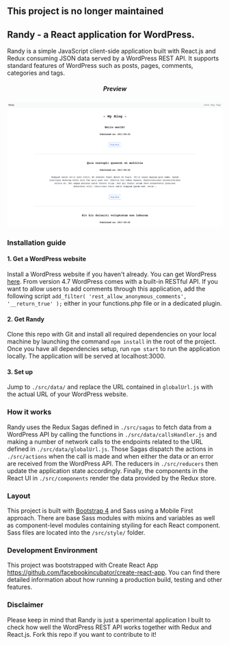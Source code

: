 <h2>This project is no longer maintained</h2>

<h2>Randy - a React application for WordPress.</h2>
<p>Randy is a simple JavaScript client-side application built with React.js and Redux consuming JSON data served by a WordPress REST API. It supports standard features of WordPress such as posts, pages, comments, categories and tags.</p>
<h5 align="center">Preview</h5>
<p align="center">
 <img src="https://github.com/RaymondMik/Randy_React4WordPress/blob/Randy/src/assets/images/screenshot.png" width="600" title="Preview of Randy">
</p>

<h3>Installation guide</h3>
<h4>1. Get a WordPress website</h4>
Install a WordPress website if you haven't already. You can get WordPress <a href="https://wordpress.org/" target="blank">here</a>. From version 4.7 WordPress comes with a built-in RESTful API.
If you want to allow users to add comments through this application, add the following script <code>add_filter( 'rest_allow_anonymous_comments', '__return_true' );</code> either in your functions.php file or in a dedicated plugin.

<h4>2. Get Randy</h4>
Clone this repo with Git and install all required dependencies on your local machine by launching the command <code>npm install</code> in the root of the project. Once you have all dependencies setup, run <code>npm start</code> to run the application locally. The application will be served at localhost:3000.

<h4>3. Set up</h4>
Jump to <code>./src/data/</code> and replace the URL contained in <code>globalUrl.js</code> with the actual URL of your WordPress website.

<h3>How it works</h3>
Randy uses the Redux Sagas defined in <code>./src/sagas</code> to fetch data from a WordPress API by calling the functions in <code>./src/data/callsHandler.js</code> and making a number of network calls to the endpoints related to the URL defined in <code>./src/data/globalUrl.js</code>. Those Sagas dispatch the actions in <code>./src/actions</code> when the call is made and when either the data or an error are received from the WordPress API. The reducers in <code>./src/reducers</code> then update the application state accordingly. Finally, the components in the React UI in <code>./src/components</code> render the data provided by the Redux store.

<h3>Layout</h3>
This project is built with <a href="https://v4-alpha.getbootstrap.com/" target="blank">Bootstrap 4</a> and Sass using a Mobile First approach. There are base Sass modules with mixins and variables as well as component-level modules containing styiling for each React component. Sass files are located into the <code>/src/style/</code> folder.

<h3>Development Environment</h3>
This project was bootstrapped with Create React App <a href="https://github.com/facebookincubator/create-react-app"target="blank">https://github.com/facebookincubator/create-react-app</a>. You can find there detailed information about how running a production build, testing and other features.

<h3>Disclaimer</h3>
Please keep in mind that Randy is just a sperimental application I built to check how well the WordPress REST API works together with Redux and React.js. Fork this repo if you want to contribute to it!
